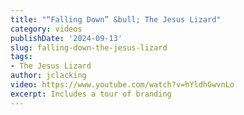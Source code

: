 ```yaml
---
title: "“Falling Down” &bull; The Jesus Lizard"
category: videos
publishDate: '2024-09-13'
slug: falling-down-the-jesus-lizard
tags:
- The Jesus Lizard
author: jclacking
video: https://www.youtube.com/watch?v=hYldhGwvnLo
excerpt: Includes a tour of branding
---
```


